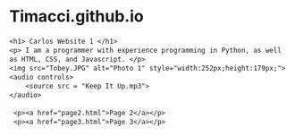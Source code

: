 # Timacci.github.io

<html>
<head>
    <title>My Website Title</title>
</head>
<body>

    <h1> Carlos Website 1 </h1>
    <p> I am a programmer with experience programming in Python, as well as HTML, CSS, and Javascript. </p>
    <img src="Tobey.JPG" alt="Photo 1" style="width:252px;height:179px;">
    <audio controls>
        <source src = "Keep It Up.mp3">
    </audio>

     <p><a href="page2.html">Page 2</a></p>
     <p><a href="page3.html">Page 3</a></p>
    
</body>
</html>
